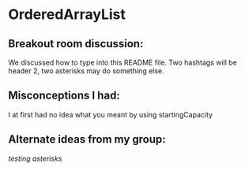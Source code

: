 # OrderedArrayList

## Breakout room discussion:
We discussed how to type into this README file.
Two hashtags will be header 2, two asterisks may do something else.

## Misconceptions I had:
I at first had no idea what you meant by using startingCapacity

## Alternate ideas from my group:
*testing asterisks*
